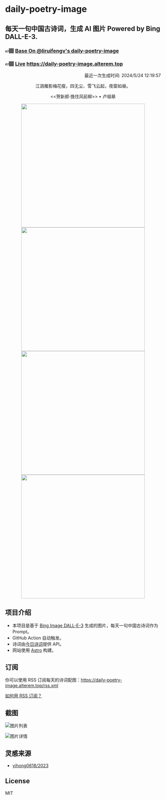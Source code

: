 
# daily-poetry-image

## 每天一句中国古诗词，生成 AI 图片 Powered by Bing DALL-E-3.

### 👉🏽 [Base On @liruifengv's daily-poetry-image](https://github.com/liruifengv/daily-poetry-image)

### 👉🏽 [Live](https://daily-poetry-image.alterem.top/) https://daily-poetry-image.alterem.top

<p align="right">
  最近一次生成时间: 2024/5/24 12:19:57
</p>
<p align="center">
江涵雁影梅花瘦，四无尘、雪飞云起，夜窗如昼。
</p>
<p align="center">
<<贺新郎·挽住风前柳>> • 卢祖皋
</p>
<p align="center">
<img src="https://tse2.mm.bing.net/th/id/OIG3.itgbmRS73eDM.RLWB2Pf" height="400" width="400" />
<img src="https://tse3.mm.bing.net/th/id/OIG3.fXCZIllXQJjrQBVwXyOs" height="400" width="400" />
<img src="https://tse4.mm.bing.net/th/id/OIG3.T8lzhZ4X_LmpEoir_ZWf" height="400" width="400" />
<img src="https://tse2.mm.bing.net/th/id/OIG3.Y7veAVR6lH8YWaK7EDfq" height="400" width="400" />
</p>

## 项目介绍

-   本项目是基于 [Bing Image DALL-E-3](https://www.bing.com/images/create) 生成的图片，每天一句中国古诗词作为 Prompt。
-   GitHub Action 自动触发。
-   诗词由[今日诗词](https://www.jinrishici.com/)提供 API。
-   网站使用 [Astro](https://astro.build) 构建。

## 订阅

你可以使用 RSS 订阅每天的诗词配图：https://daily-poetry-image.alterem.top/rss.xml

[如何用 RSS 订阅？](https://zhuanlan.zhihu.com/p/55026716)

## 截图

![图片列表](./screenshots/Snipaste_2023-12-28_21-00-26.png)

![图片详情](./screenshots/Snipaste_2023-12-28_21-00-53.png)

## 灵感来源

-   [yihong0618/2023](https://github.com/yihong0618/2023)

## License

MIT
